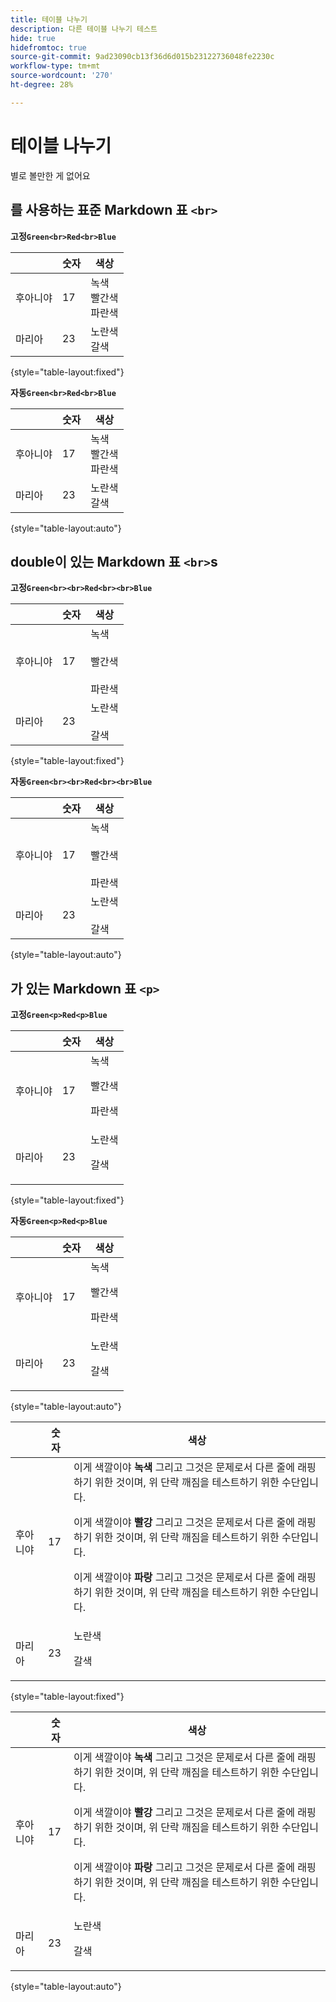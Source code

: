 ```yaml
---
title: 테이블 나누기
description: 다른 테이블 나누기 테스트
hide: true
hidefromtoc: true
source-git-commit: 9ad23090cb13f36d6d015b23122736048fe2230c
workflow-type: tm+mt
source-wordcount: '270'
ht-degree: 28%

---
```


# 테이블 나누기

별로 볼만한 게 없어요

## 를 사용하는 표준 Markdown 표 `<br>`

**고정`Green<br>Red<br>Blue`**

|  | 숫자 | 색상 |
|---|---|---|
| 후아니야 | 17 | 녹색<br>빨간색<br>파란색 |
| 마리아 | 23 | 노란색<br>갈색 |

{style="table-layout:fixed"}

**자동`Green<br>Red<br>Blue`**

|  | 숫자 | 색상 |
|---|---|---|
| 후아니야 | 17 | 녹색<br>빨간색<br>파란색 |
| 마리아 | 23 | 노란색<br>갈색 |

{style="table-layout:auto"}

## double이 있는 Markdown 표 `<br>`s

**고정`Green<br><br>Red<br><br>Blue`**

|  | 숫자 | 색상 |
|---|---|---|
| 후아니야 | 17 | 녹색<br><br>빨간색<br><br>파란색 |
| 마리아 | 23 | 노란색<br><br>갈색 |

{style="table-layout:fixed"}

**자동`Green<br><br>Red<br><br>Blue`**

|  | 숫자 | 색상 |
|---|---|---|
| 후아니야 | 17 | 녹색<br><br>빨간색<br><br>파란색 |
| 마리아 | 23 | 노란색<br><br>갈색 |

{style="table-layout:auto"}

## 가 있는 Markdown 표 `<p>`

**고정`Green<p>Red<p>Blue`**

|  | 숫자 | 색상 |
|---|---|---|
| 후아니야 | 17 | 녹색<p>빨간색<p>파란색 |
| 마리아 | 23 | 노란색<p>갈색 |

{style="table-layout:fixed"}

**자동`Green<p>Red<p>Blue`**

|  | 숫자 | 색상 |
|---|---|---|
| 후아니야 | 17 | 녹색<p>빨간색<p>파란색 |
| 마리아 | 23 | 노란색<p>갈색 |

{style="table-layout:auto"}

|  | 숫자 | 색상 |
|---|---|---|
| 후아니야 | 17 | 이게 색깔이야 **녹색** 그리고 그것은 문제로서 다른 줄에 래핑하기 위한 것이며, 위 단락 깨짐을 테스트하기 위한 수단입니다. <p>이게 색깔이야 **빨강** 그리고 그것은 문제로서 다른 줄에 래핑하기 위한 것이며, 위 단락 깨짐을 테스트하기 위한 수단입니다. <p>이게 색깔이야 **파랑** 그리고 그것은 문제로서 다른 줄에 래핑하기 위한 것이며, 위 단락 깨짐을 테스트하기 위한 수단입니다. |
| 마리아 | 23 | 노란색<p>갈색 |

{style="table-layout:fixed"}

|  | 숫자 | 색상 |
|---|---|---|
| 후아니야 | 17 | 이게 색깔이야 **녹색** 그리고 그것은 문제로서 다른 줄에 래핑하기 위한 것이며, 위 단락 깨짐을 테스트하기 위한 수단입니다. <p>이게 색깔이야 **빨강** 그리고 그것은 문제로서 다른 줄에 래핑하기 위한 것이며, 위 단락 깨짐을 테스트하기 위한 수단입니다. <p>이게 색깔이야 **파랑** 그리고 그것은 문제로서 다른 줄에 래핑하기 위한 것이며, 위 단락 깨짐을 테스트하기 위한 수단입니다. |
| 마리아 | 23 | 노란색<p>갈색 |

{style="table-layout:auto"}
